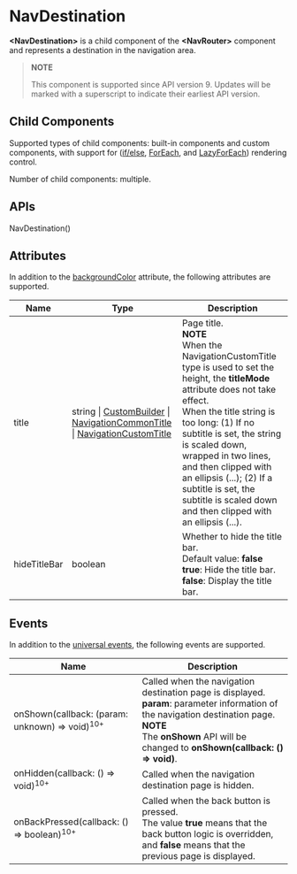 # NavDestination

**\<NavDestination>** is a child component of the **\<NavRouter>** component and represents a destination in the navigation area.

> **NOTE**
>
> This component is supported since API version 9. Updates will be marked with a superscript to indicate their earliest API version.


## Child Components

Supported types of child components: built-in components and custom components, with support for ([if/else](../../quick-start/arkts-rendering-control-ifelse.md), [ForEach](../../quick-start/arkts-rendering-control-foreach.md), and [LazyForEach](../../quick-start/arkts-rendering-control-lazyforeach.md)) rendering control.

Number of child components: multiple.


## APIs

NavDestination()


## Attributes

In addition to the [backgroundColor](ts-universal-attributes-background.md) attribute, the following attributes are supported.

| Name        | Type                                                    | Description                                                        |
| ------------ | ------------------------------------------------------------ | ------------------------------------------------------------ |
| title        | string \| [CustomBuilder](ts-types.md#custombuilder8) \| [NavigationCommonTitle](ts-basic-components-navigation.md#navigationcommontitle) \| [NavigationCustomTitle](ts-basic-components-navigation.md##navigationcustomtitle) | Page title.<br>**NOTE**<br>When the NavigationCustomTitle type is used to set the height, the **titleMode** attribute does not take effect.<br>When the title string is too long: (1) If no subtitle is set, the string is scaled down, wrapped in two lines, and then clipped with an ellipsis (...); (2) If a subtitle is set, the subtitle is scaled down and then clipped with an ellipsis (...).|
| hideTitleBar | boolean                                                      | Whether to hide the title bar.<br>Default value: **false**<br>**true**: Hide the title bar.<br>**false**: Display the title bar.|

## Events

In addition to the [universal events](ts-universal-events-click.md), the following events are supported.


| Name                                      | Description                                    |
| ---------------------------------------- | ---------------------------------------- |
| onShown(callback: (param: unknown) =&gt; void)<sup>10+</sup> | Called when the navigation destination page is displayed. **param**: parameter information of the navigation destination page.<br>**NOTE**<br>The **onShown** API will be changed to **onShown(callback: () =&gt; void)**.|
| onHidden(callback: () =&gt; void)<sup>10+</sup> | Called when the navigation destination page is hidden.|
| onBackPressed(callback: () =&gt; boolean)<sup>10+</sup> | Called when the back button is pressed.<br>The value **true** means that the back button logic is overridden, and **false** means that the previous page is displayed.<br>|
